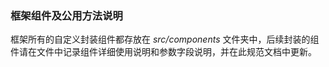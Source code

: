 ### 框架组件及公用方法说明

<p>框架所有的自定义封装组件都存放在 <em>src/components</em> 文件夹中，后续封装的组件请在文件中记录组件详细使用说明和参数字段说明，并在此规范文档中更新。</p>
